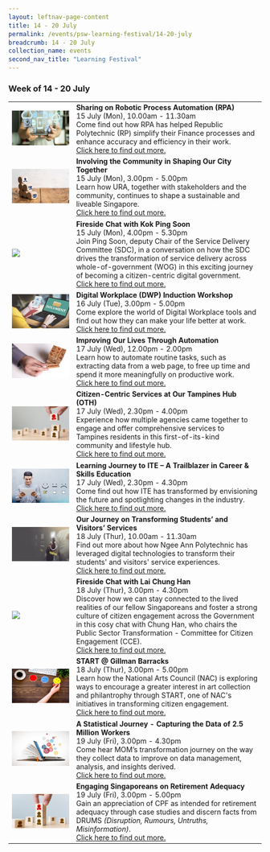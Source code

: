 ```yaml
---
layout: leftnav-page-content
title: 14 - 20 July
permalink: /events/psw-learning-festival/14-20-july
breadcrumb: 14 - 20 July
collection_name: events
second_nav_title: "Learning Festival"
---
```


<!-- 
---
layout: simple-page
title: learning festival
permalink: /learning-festival/14-20-july
breadcrumb: Learning Festival
---
-->
### Week of 14 - 20 July

<table>
<tr>
     <td>
      <a href="/events/learning-journeys/event-details/LA_RPAbyRP"> <img src="/images/Digital1.jpeg" /></a>
    </td>
    <td>
      <b>Sharing on Robotic Process Automation (RPA)</b>
      <br>15 July (Mon), 10.00am - 11.30am
      <br>Come find out how RPA has helped Republic Polytechnic (RP) simplify their Finance processes and enhance accuracy and efficiency in their work.
      <br><a href="/events/learning-journeys/event-details/LA_RPAbyRP">Click here to find out more.</a>
    </td>
</tr>
<tr>
     <td>
      <a href="/events/learning-journeys/event-details/LJ_ItCiSOCT"> <img src="/images/Engage%203.jpeg" /></a>
    </td>
    <td>
      <b>Involving the Community in Shaping Our City Together</b>
      <br>15 July (Mon), 3.00pm - 5.00pm
      <br>Learn how URA, together with stakeholders and the community, continues to shape a sustainable and liveable Singapore.
      <br><a href="/events/learning-journeys/event-details/LJ_ItCiSOCT">Click here to find out more.</a>
    </td>
  </tr>
  <tr>
    <td>
      <a href="/events/learning-journeys/event-details/LA_FC_GovTech"> <img src="/images/learning-journey-1.png" /> </a>
    </td>
    <td>
      <b>Fireside Chat with Kok Ping Soon</b>
      <br>15 July (Mon), 4.00pm - 5.30pm
      <br>Join Ping Soon, deputy Chair of the Service Delivery Committee (SDC), in a conversation on how the SDC drives the transformation of service delivery across whole-of-government (WOG) in this exciting journey of becoming a citizen-centric digital government.
      <br><a href="/events/learning-journeys/event-details/LA_FC_GovTech">Click here to find out more.</a>
    </td>
  </tr>
  <tr>
     <td>
      <a href="/events/learning-journeys/event-details/LA_DWP"> <img src="/images/Digital2.jpg" /></a>
    </td>
    <td>
      <b>Digital Workplace (DWP) Induction Workshop</b>
      <br>16 July (Tue), 3.00pm - 5.00pm 
      <br>Come explore the world of Digital Workplace tools and find out how they can make your life better at work. 
      <br><a href="/events/learning-journeys/event-details/LA_DWP">Click here to find out more.</a>
    </td>
  </tr>
  <tr>
     <td>
      <a href="/events/learning-journeys/event-details/LA_IoLTAbGT"> <img src="/images/SkillUp2.jpg" /></a>
    </td>
    <td>
      <b>Improving Our Lives Through Automation</b>
      <br>17 July (Wed), 12.00pm - 2.00pm
      <br>Learn how to automate routine tasks, such as extracting data from a web page, to free up time and spend it more meaningfully on productive work. 
      <br><a href="/events/learning-journeys/event-details/LA_IoLTAbGT">Click here to find out more.</a>
    </td>
  </tr>
  <tr>
     <td>
      <a href="/events/learning-journeys/event-details/LJ_CcSOTB"> <img src="/images/Engage1.jpg" /></a>
    </td>
    <td>
      <b>Citizen-Centric Services at Our Tampines Hub (OTH)</b>
      <br>17 July (Wed), 2.30pm - 4.00pm 
      <br>Experience how multiple agencies came together to engage and offer comprehensive services to Tampines residents in this first-of-its-kind community and lifestyle hub.
      <br><a href="/events/learning-journeys/event-details/LJ_CcSOTB">Click here to find out more.</a>
   </td>
  </tr>
  <tr>
     <td>
      <a href="/events/learning-journeys/event-details/TCSE"> <img src="/images/Serve2.jpg" /></a>
    </td>
    <td>
      <b>Learning Journey to ITE – A Trailblazer in Career & Skills Education</b>
      <br>17 July (Wed), 2.30pm - 4.30pm
      <br>Come find out how ITE has transformed by envisioning the future and spotlighting changes in the industry.
      <br><a href="/events/learning-journeys/event-details/TCSE">Click here to find out more.</a>
    </td>
  </tr>
  <tr>
    <td>
      <a href="/events/learning-journeys/event-details/LJ_OJoTSaVS"> <img src="/images/Serve1.jpg" /></a>
    </td>
    <td>
      <b>Our Journey on Transforming Students’ and Visitors’ Services</b>
      <br>18 July (Thur), 10.00am - 11.30am
      <br>Find out more about how Ngee Ann Polytechnic has leveraged digital technologies to transform their students' and visitors' service experiences.
      <br><a href="/events/learning-journeys/event-details/LJ_OJoTSaVS">Click here to find out more.</a>
    </td>
  </tr>
  <tr>
    <td>
      <a href="/events/learning-journeys/event-details/LC_FC_MOE"> <img src="/images/learning-journey-2.png" /></a>
    </td>
    <td>
      <b>Fireside Chat with Lai Chung Han</b>
      <br>18 July (Thur), 3.00pm - 4.30pm
      <br>Discover how we can stay connected to the lived realities of our fellow Singaporeans and foster a strong culture of citizen engagement across the Government in this cosy chat with Chung Han, who chairs the Public Sector Transformation - Committee for Citizen Engagement (CCE).
      <br><a href="/events/learning-journeys/event-details/LC_FC_MOE">Click here to find out more.</a>
    </td>
  </tr>
  <tr>
    <td>
      <a href="/events/learning-journeys/event-details/LJ_startatgb"> <img src="/images/Serve3.jpg" /></a>
    </td>
    <td>
      <b>START @ Gillman Barracks</b>
      <br>18 July (Thur), 3.00pm - 5.00pm
      <br>Learn how the National Arts Council (NAC) is exploring ways to encourage a greater interest in art collection and philantrophy through START, one of NAC's initiatives in transforming citizen engagement.
      <br><a href="/events/learning-journeys/event-details/LJ_startatgb">Click here to find out more.</a>
    </td>
  </tr>
  <tr>
    <td>
      <a href="/events/learning-journeys/event-details/LJ_momdata"> <img src="/images/SkillUp1.jpg" /></a>
    </td>
    <td>
      <b>A Statistical Journey - Capturing the Data of 2.5 Million Workers</b>
      <br>19 July (Fri), 3.00pm - 4.30pm
      <br>Come hear MOM’s transformation journey on the way they collect data to improve on data management, analysis, and insights derived. 
      <br><a href="/events/learning-journeys/event-details/LJ_momdata">Click here to find out more.</a>
    </td>
  </tr>
  <tr>
    <td>
      <a href="/events/learning-journeys/event-details/LA_cpfretire"> <img src="/images/Engage2.jpg" /></a>
    </td>
    <td>
      <b>Engaging Singaporeans on Retirement Adequacy</b>
      <br>19 July (Fri), 3.00pm - 5.00pm
      <br>Gain an appreciation of CPF as intended for retirement adequacy through case studies and discern facts from DRUMS <i>(Disruption, Rumours, Untruths, Misinformation)</i>. 
      <br><a href="/events/learning-journeys/event-details/LA_cpfretire">Click here to find out more.</a>
    </td>
  </tr>
</table>

